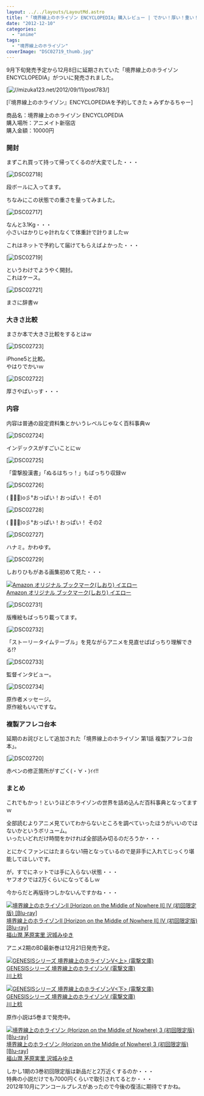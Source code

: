 ```yaml
---
layout: ../../layouts/LayoutMd.astro
title: "「境界線上のホライゾン ENCYCLOPEDIA」購入レビュー | でかい！厚い！重い！"
date: "2012-12-10"
categories: 
  - "anime"
tags: 
  - "境界線上のホライゾン"
coverImage: "DSC02719_thumb.jpg"
---
```


9月下旬発売予定から12月8日に延期されていた「境界線上のホライゾン ENCYCLOPEDIA」がついに発売されました。

[![//mizuka123.net/2012/09/11/post783/](http://capture.heartrails.com/200x150/cool/1355154818908?//mizuka123.net/2012/09/11/post783/ "『境界線上のホライゾン』ENCYCLOPEDIAを予約してきた » みずかるちゃー")]

[『境界線上のホライゾン』ENCYCLOPEDIAを予約してきた » みずかるちゃー]

商品名：境界線上のホライゾン ENCYCLOPEDIA  
購入場所：アニメイト新宿店  
購入金額：10000円

### 開封

まずこれ買って持って帰ってくるのが大変でした・・・

[![DSC02718](/archive/images/DSC02718_thumb.jpg "DSC02718")]

段ボールに入ってます。

ちなみにこの状態での重さを量ってみました。

[![DSC02717](/archive/images/DSC02717_thumb.jpg "DSC02717")]

なんと3.1Kg・・・  
小さいはかりじゃ計れなくて体重計で計りましたｗ

これはネットで予約して届けてもらえばよかった・・・

[![DSC02719](/archive/images/DSC02719_thumb.jpg "DSC02719")]

というわけでようやく開封。  
これはケース。

[![DSC02721](/archive/images/DSC02721_thumb.jpg "DSC02721")]

まさに辞書ｗ

### 大きさ比較

まさか本で大きさ比較をするとはｗ

[![DSC02723](/archive/images/DSC02723_thumb1.jpg "DSC02723")]

iPhone5と比較。  
やはりでかいｗ

[![DSC02722](/archive/images/DSC02722_thumb.jpg "DSC02722")]

厚さやばいっす・・・

### 内容

内容は普通の設定資料集とかいうレベルじゃなく百科事典ｗ

[![DSC02724](/archive/images/DSC02724_thumb.jpg "DSC02724")]

インデックスがすごいことにｗ

[![DSC02725](/archive/images/DSC02725_thumb.jpg "DSC02725")]

「雷撃股漢書」「ぬるはちっ！」もばっちり収録ｗ

[![DSC02726](/archive/images/DSC02726_thumb.jpg "DSC02726")]

( ﾟ∀ﾟ)o彡°おっぱい！おっぱい！ その1

[![DSC02728](/archive/images/DSC02728_thumb.jpg "DSC02728")]

( ﾟ∀ﾟ)o彡°おっぱい！おっぱい！ その2

[![DSC02727](/archive/images/DSC02727_thumb.jpg "DSC02727")]

ハナミ。かわゆす。

[![DSC02729](/archive/images/DSC02729_thumb.jpg "DSC02729")]

しおりひもがある画集初めて見た・・・

[![Amazon オリジナル ブックマーク(しおり) イエロー](/archive/images/31-1OIO7P1L._SL160_.jpg)  
Amazon オリジナル ブックマーク(しおり) イエロー  
](https://www.amazon.co.jp/exec/obidos/ASIN/B000QUCUK2/mizuka123-22/ref=nosim)

[![DSC02731](/archive/images/DSC02731_thumb.jpg "DSC02731")]

版権絵もばっちり載ってます。

[![DSC02732](/archive/images/DSC02732_thumb.jpg "DSC02732")]

「ストーリータイムテーブル」を見ながらアニメを見直せばばっちり理解できる!?

[![DSC02733](/archive/images/DSC02733_thumb.jpg "DSC02733")]

監督インタビュー。

[![DSC02734](/archive/images/DSC02734_thumb.jpg "DSC02734")]

原作者メッセージ。  
原作絵もいいですな。

### 複製アフレコ台本

延期のお詫びとして追加された「境界線上のホライゾン 第1話 複製アフレコ台本」。

[![DSC02720](/archive/images/DSC02720_thumb.jpg "DSC02720")]

赤ペンの修正箇所がすごく(・∀・)ｲｲ!!

### まとめ

これでもかっ！というほどホライゾンの世界を詰め込んだ百科事典となってますｗ

全部読むよりアニメ見ていてわからないところを調べていったほうがいいのではないかというボリューム。  
いったいどれだけ時間をかければ全部読み切るのだろうか・・・

とにかくファンにはたまらない1冊となっているので是非手に入れてじっくり堪能してほしいです。

が，すでにネットでは手に入らない状態・・・  
ヤフオクでは2万くらいになってるしｗ

今からだと再版待つしかないんですかね・・・

[![境界線上のホライゾンII [Horizon on the Middle of Nowhere II] IV (初回限定版) [Blu-ray]](/archive/images/619Obcu%2BVxL._SL160_.jpg)  
境界線上のホライゾンII \[Horizon on the Middle of Nowhere II\] IV (初回限定版) \[Blu-ray\]  
福山潤 茅原実里 沢城みゆき](https://www.amazon.co.jp/exec/obidos/ASIN/B008CLPWPW/mizuka123-22/ref=nosim)

アニメ2期のBD最新巻は12月21日発売予定。

[![GENESISシリーズ 境界線上のホライゾンV<上> (電撃文庫)](/archive/images/61G3iA%2BT58L._SL160_.jpg)  
GENESISシリーズ 境界線上のホライゾンV (電撃文庫)  
川上稔](https://www.amazon.co.jp/exec/obidos/ASIN/4048868543/mizuka123-22/ref=nosim)

[![GENESISシリーズ 境界線上のホライゾンV<下> (電撃文庫)](/archive/images/51kg0kl1XSL._SL160_.jpg)  
GENESISシリーズ 境界線上のホライゾンV (電撃文庫)  
川上稔](https://www.amazon.co.jp/exec/obidos/ASIN/4048868551/mizuka123-22/ref=nosim)

原作小説は5巻まで発売中。

[![境界線上のホライゾン (Horizon on the Middle of Nowhere) 3 (初回限定版) [Blu-ray]](/archive/images/51OkxcfZw6L._SL160_.jpg)  
境界線上のホライゾン (Horizon on the Middle of Nowhere) 3 (初回限定版) \[Blu-ray\]  
福山潤 茅原実里 沢城みゆき](https://www.amazon.co.jp/exec/obidos/ASIN/B005ODDIDE/mizuka123-22/ref=nosim)

しかし1期の3巻初回限定版は新品だと2万近くするのか・・・  
特典の小説だけでも7000円くらいで取引されてるとか・・・  
2012年10月にアンコールプレスがあったので今後の復活に期待ですかね。
